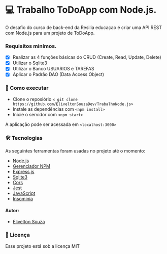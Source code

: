 # 💻 Trabalho ToDoApp com Node.js.

O desafio do curso de back-end da Resilia educaçao é criar uma API REST com Node.js para um projeto de ToDoApp.

### Requisitos minímos.

- [x] Realizar as 4 funções básicas do CRUD (Create, Read, Update, Delete)
- [x] Utilizar o Sqlite3
- [x] Utilizar o Banco USUARIOS e TAREFAS
- [x] Aplicar o Padrão DAO (Data Access Object)

### 🚀 Como executar

* Clone o reposiório `< git clone https://github.com/EliveltonSouzaDev/TrabalhoNode.js>`
* Instale as dependências com `<npm install>`
* Inicie o servidor com `<npm start>`

A aplicação pode ser acessada em `<localhost:3000>`


### 🛠 Tecnologias

As seguintes ferramentas foram usadas no projeto até o momento:

- [Node.js]()
- [Gerenciador NPM]()
- [Express.js]()
- [Sqlite3]()
- [Cors]()
- [Jest]()
- [JavaScript]()
- [Insominia]()


#### Autor:

- [Elivelton Souza](https://github.com/EliveltonSouzaDev)


### 📄 Licença

Esse projeto está sob a licença MIT

